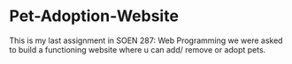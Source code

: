 # Pet-Adoption-Website
This is my last assignment in SOEN 287: Web Programming we were asked to build a functioning website where u can add/ remove or adopt pets.
